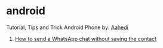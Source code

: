 # android
Tutorial, Tips and Trick Android Phone by: <a href="https://www.youtube.com/user/aahedi" target="_blank">Aahedi</a><br>

1. <a href="https://aahedi.github.io/android/whatsapp-direct-chat.html" target="_blank">How to send a WhatsApp chat without saving the contact</a>
